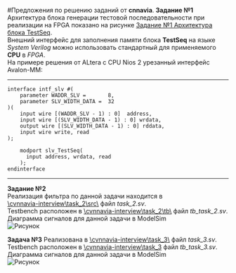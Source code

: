 #Предложения по решению заданий от **cnnavia**.
**Задание №1**  
Архитектура блока генерации тестовой последовательности при реализации на FPGA показано на рисунке [Задание №1 Архитектура блока TestSeq](https://www.draw.io/?lightbox=1&highlight=0000ff&edit=_blank&layers=1&nav=1&title=%D0%97%D0%B0%D0%B4%D0%B0%D0%BD%D0%B8%D0%B5%20%E2%84%961%20%D0%90%D1%80%D1%85%D0%B8%D1%82%D0%B5%D0%BA%D1%82%D1%83%D1%80%D0%B0%20%D0%B1%D0%BB%D0%BE%D0%BA%D0%B0%20TestSeq#Uhttps%3A%2F%2Fraw.githubusercontent.com%2Fshagindl%2Fcvnnavia-interview%2Fmaster%2F%25D0%2597%25D0%25B0%25D0%25B4%25D0%25B0%25D0%25BD%25D0%25B8%25D0%25B5%2520%25E2%2584%25961%2520%25D0%2590%25D1%2580%25D1%2585%25D0%25B8%25D1%2582%25D0%25B5%25D0%25BA%25D1%2582%25D1%2583%25D1%2580%25D0%25B0%2520%25D0%25B1%25D0%25BB%25D0%25BE%25D0%25BA%25D0%25B0%2520TestSeq).  
Внешний интерфейс для заполнения памяти блока **TestSeq** на языке *System Verilog* можно использовать стандартный для применяемого **CPU** в *FPGA*.  
На примере решения от ALtera с CPU Nios 2 урезанный интерфейс Avalon-MM: 
 
---
    interface intf_slv #(
        parameter WADDR_SLV =       8,
        parameter SLV_WIDTH_DATA =  32
    )(
   		input wire [(WADDR_SLV - 1) : 0]  address,
		input wire [(SLV_WIDTH_DATA - 1) : 0] wrdata,
		output wire [(SLV_WIDTH_DATA - 1) : 0] rddata,
		input wire write, read
	);
  
	    modport slv_TestSeq(
		  input address, wrdata, read 
		); 
    endinterface  

---

**Задание №2**  
Реализация фильтра по данной задачи находится в  
[\\cvnnavia-interview\\task_2\\src\\](https://github.com/shagindl/cvnnavia-interview/tree/master/task_2/src) файл *task_2.sv*.  
Testbench расположен в [\\cvnnavia-interview\\task_2\\tb\\](https://github.com/shagindl/cvnnavia-interview/tree/master/task_2/tb) файл *tb_task_2.sv*.  
Диаграмма сигналов для данной задачи в ModelSim    
![Рисунок](https://github.com/shagindl/cvnnavia-interview/blob/master/task_2/vsim_image.jpg)

**Задача №3**
Реализована в 
[\\cvnnavia-interview\\task_3\\](https://github.com/shagindl/cvnnavia-interview/tree/master/task_3) файл *task_3.sv*.  
Testbench расположен в [\\cvnnavia-interview\\task_3](https://github.com/shagindl/cvnnavia-interview/tree/master/task_3) файл *tb_task_3.sv*.  
Диаграмма сигналов для данной задачи в ModelSim  
![Рисунок](https://github.com/shagindl/cvnnavia-interview/blob/master/task_3/task_3_image.jpg)